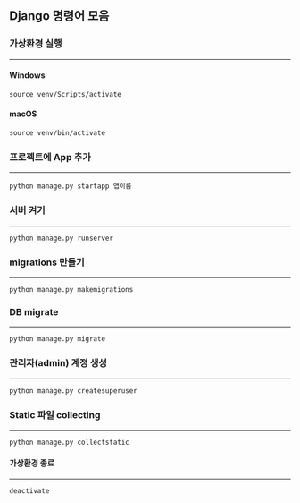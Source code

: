 Django 명령어 모음
------------------

### 가상환경 실행

---

#### Windows

```
source venv/Scripts/activate
```

#### macOS

```
source venv/bin/activate
```

### 프로젝트에 App 추가

---

```
python manage.py startapp 앱이름
```

### 서버 켜기

---

```
python manage.py runserver
```

### migrations 만들기

---

```
python manage.py makemigrations
```

### DB migrate

---

```
python manage.py migrate
```

### 관리자(admin) 계정 생성

---

```
python manage.py createsuperuser
```

### Static 파일 collecting

---

```
python manage.py collectstatic
```

#### 가상환경 종료

---

```
deactivate
```
